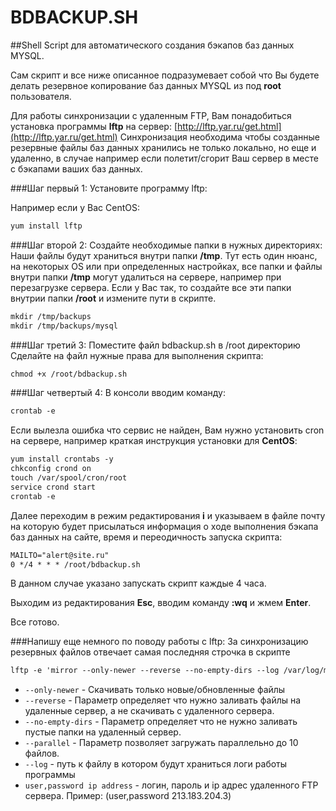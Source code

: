 # BDBACKUP.SH
##Shell Script для автоматического создания бэкапов баз данных MYSQL.

Сам скрипт и все ниже описанное подразумевает собой что Вы будете делать резервное копирование баз данных MYSQL из под **root** пользователя.

Для работы синхронизации с удаленным FTP, Вам понадобиться установка программы **lftp** на сервер: [http://lftp.yar.ru/get.html](http://lftp.yar.ru/get.html)
Синхронизация необходима чтобы созданные резервные файлы баз данных хранились не только локально, но еще и удаленно, в случае например если полетит/сгорит Ваш сервер в месте с бэкапами ваших баз данных.

###Шаг первый 1: Установите программу lftp:

Например если у Вас CentOS:

```html
yum install lftp
```

###Шаг второй 2: Создайте необходимые папки в нужных директориях:
Наши файлы будут храниться внутри папки **/tmp**.
Тут есть один нюанс, на некоторых OS или при определенных настройках, все папки и файлы внутри папки **/tmp** могут удалиться на сервере, например при перезагрузке сервера. Если у Вас так, то создайте все эти папки внутрии папки **/root** и измените пути в скрипте.

```html
mkdir /tmp/backups
mkdir /tmp/backups/mysql
```
###Шаг третий 3: Поместите файл bdbackup.sh в /root директорию
Сделайте на файл нужные права для выполнения скрипта:

```html
chmod +x /root/bdbackup.sh
```

###Шаг четвертый 4: В консоли вводим команду:

```html
crontab -e
```
Если вылезла ошибка что сервис не найден, Вам нужно установить cron на сервере, например краткая инструкция установки для **CentOS**:

```html
yum install crontabs -y
chkconfig crond on
touch /var/spool/cron/root
service crond start
crontab -e
```

Далее переходим в режим редактирования **i** и указываем в файле почту на которую будет присылаться информация о ходе выполнения бэкапа баз данных на сайте, время и переодичность запуска скрипта:

```html
MAILTO="alert@site.ru"
0 */4 * * * /root/bdbackup.sh
```

В данном случае указано запускать скрипт каждые 4 часа.

Выходим из редактирования **Esc**, вводим команду **:wq** и жмем **Enter**.

Все готово.

###Напишу еще немного по поводу работы с lftp:
За синхронизацию резервных файлов отвечает самая последняя строчка в скрипте

```html
lftp -e 'mirror --only-newer --reverse --no-empty-dirs --log /var/log/mirror.log --parallel=10 /tmp/backups/mysql /site/mysql; bye;' -u user,password ip address
```

* `--only-newer` - Скачивать только новые/обновленные файлы
* `--reverse` - Параметр определяет что нужно заливать файлы на удаленные сервер, а не скачивать с удаленного сервера.
* `--no-empty-dirs` - Параметр определяет что не нужно заливать пустые папки на удаленный сервер.
* `--parallel` - Параметр позволяет загружать параллельно до 10 файлов.
* `--log` - путь к файлу в котором будут храниться логи работы программы
* `user,password ip address` - логин, пароль и ip адрес удаленного FTP сервера. Пример: (user,password 213.183.204.3)
